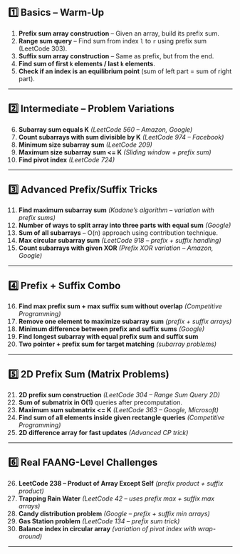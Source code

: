 ## **1️⃣ Basics – Warm-Up**

1. **Prefix sum array construction** – Given an array, build its prefix sum.
2. **Range sum query** – Find sum from index `l` to `r` using prefix sum (LeetCode 303).
3. **Suffix sum array construction** – Same as prefix, but from the end.
4. **Find sum of first `k` elements / last `k` elements**.
5. **Check if an index is an equilibrium point** (sum of left part = sum of right part).

---

## **2️⃣ Intermediate – Problem Variations**

6. **Subarray sum equals K** *(LeetCode 560 – Amazon, Google)*
7. **Count subarrays with sum divisible by K** *(LeetCode 974 – Facebook)*
8. **Minimum size subarray sum** *(LeetCode 209)*
9. **Maximum size subarray sum <= K** *(Sliding window + prefix sum)*
10. **Find pivot index** *(LeetCode 724)*

---

## **3️⃣ Advanced Prefix/Suffix Tricks**

11. **Find maximum subarray sum** *(Kadane’s algorithm – variation with prefix sums)*
12. **Number of ways to split array into three parts with equal sum** *(Google)*
13. **Sum of all subarrays** – O(n) approach using contribution technique.
14. **Max circular subarray sum** *(LeetCode 918 – prefix + suffix handling)*
15. **Count subarrays with given XOR** *(Prefix XOR variation – Amazon, Google)*

---

## **4️⃣ Prefix + Suffix Combo**

16. **Find max prefix sum + max suffix sum without overlap** *(Competitive Programming)*
17. **Remove one element to maximize subarray sum** *(prefix + suffix arrays)*
18. **Minimum difference between prefix and suffix sums** *(Google)*
19. **Find longest subarray with equal prefix sum and suffix sum**
20. **Two pointer + prefix sum for target matching** *(subarray problems)*

---

## **5️⃣ 2D Prefix Sum (Matrix Problems)**

21. **2D prefix sum construction** *(LeetCode 304 – Range Sum Query 2D)*
22. **Sum of submatrix in O(1)** queries after precomputation.
23. **Maximum sum submatrix <= K** *(LeetCode 363 – Google, Microsoft)*
24. **Find sum of all elements inside given rectangle queries** *(Competitive Programming)*
25. **2D difference array for fast updates** *(Advanced CP trick)*

---

## **6️⃣ Real FAANG-Level Challenges**

26. **LeetCode 238 – Product of Array Except Self** *(prefix product + suffix product)*
27. **Trapping Rain Water** *(LeetCode 42 – uses prefix max + suffix max arrays)*
28. **Candy distribution problem** *(Google – prefix + suffix min arrays)*
29. **Gas Station problem** *(LeetCode 134 – prefix sum trick)*
30. **Balance index in circular array** *(variation of pivot index with wrap-around)*

---
